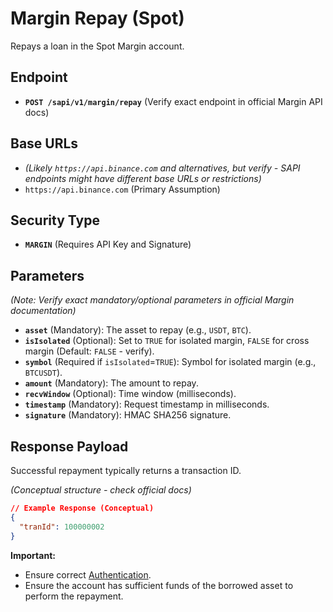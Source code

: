 # Margin Repay (Spot)

Repays a loan in the Spot Margin account.

## Endpoint

*   **`POST /sapi/v1/margin/repay`** (Verify exact endpoint in official Margin API docs)

## Base URLs

*   *(Likely `https://api.binance.com` and alternatives, but verify - SAPI endpoints might have different base URLs or restrictions)*
*   `https://api.binance.com` (Primary Assumption)

## Security Type

*   **`MARGIN`** (Requires API Key and Signature)

## Parameters

*(Note: Verify exact mandatory/optional parameters in official Margin documentation)*

*   **`asset`** (Mandatory): The asset to repay (e.g., `USDT`, `BTC`).
*   **`isIsolated`** (Optional): Set to `TRUE` for isolated margin, `FALSE` for cross margin (Default: `FALSE` - verify).
*   **`symbol`** (Required if `isIsolated`=`TRUE`): Symbol for isolated margin (e.g., `BTCUSDT`).
*   **`amount`** (Mandatory): The amount to repay.
*   **`recvWindow`** (Optional): Time window (milliseconds).
*   **`timestamp`** (Mandatory): Request timestamp in milliseconds.
*   **`signature`** (Mandatory): HMAC SHA256 signature.

## Response Payload

Successful repayment typically returns a transaction ID.

*(Conceptual structure - check official docs)*

```json
// Example Response (Conceptual)
{
  "tranId": 100000002
}
```

**Important:**
*   Ensure correct [Authentication](./../../authentication.md).
*   Ensure the account has sufficient funds of the borrowed asset to perform the repayment. 